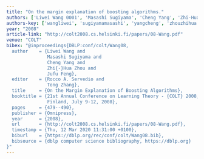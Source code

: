 ```yaml
---
title: "On the margin explanation of boosting algorithms."
authors: ['Liwei Wang 0001', 'Masashi Sugiyama', 'Cheng Yang', 'Zhi-Hua Zhou', 'Jufu Feng']
authors-key: ['wangliwei', 'sugiyamamasashi', 'yangcheng', 'zhouzhihua', 'fengjufu']
year: "2008"
article-link: "http://colt2008.cs.helsinki.fi/papers/08-Wang.pdf"
venue: "COLT"
bibex: "@inproceedings{DBLP:conf/colt/Wang08,
  author    = {Liwei Wang and
               Masashi Sugiyama and
               Cheng Yang and
               Zhi{-}Hua Zhou and
               Jufu Feng},
  editor    = {Rocco A. Servedio and
               Tong Zhang},
  title     = {On the Margin Explanation of Boosting Algorithms},
  booktitle = {21st Annual Conference on Learning Theory - {COLT} 2008, Helsinki,
               Finland, July 9-12, 2008},
  pages     = {479--490},
  publisher = {Omnipress},
  year      = {2008},
  url       = {http://colt2008.cs.helsinki.fi/papers/08-Wang.pdf},
  timestamp = {Thu, 12 Mar 2020 11:31:00 +0100},
  biburl    = {https://dblp.org/rec/conf/colt/Wang08.bib},
  bibsource = {dblp computer science bibliography, https://dblp.org}
}"
---
```

